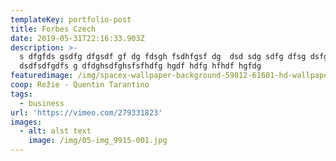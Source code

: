 ```yaml
---
templateKey: portfolio-post
title: Forbes Czech
date: 2019-05-31T22:16:33.903Z
description: >-
  s dfgfds gsdfg dfgsdf gf dg fdsgh fsdhfgsf dg  dsd sdg sdfg dfsg dsfg sdg
  dsdfsdfgdfs g dfdghsdfghsfsfhdfg hgdf hdfg hfhdf hgfdg 
featuredimage: /img/spacex-wallpaper-background-59812-61601-hd-wallpapers.jpg
coop: Režie - Quentin Tarantino
tags:
  - business
url: 'https://vimeo.com/279331823'
images:
  - alt: alst text
    image: /img/05-img_9915-001.jpg
---
```


